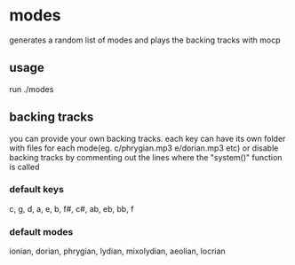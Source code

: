 # modes
generates a random list of modes and plays the backing tracks with mocp
## usage
run ./modes
## backing tracks
you can provide your own backing tracks. each key can have its own folder with files for each mode(eg. c/phrygian.mp3 e/dorian.mp3 etc) 
or disable backing tracks by commenting out the lines where the "system()" function is called
### default keys
c, g, d, a, e, b, f#, c#, ab, eb, bb, f
### default modes
ionian, dorian, phrygian, lydian, mixolydian, aeolian, locrian

